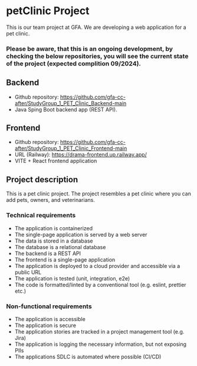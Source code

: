 # petClinic Project
This is our team project at GFA. We are developing a web application for a pet clinic.<br>
<h3>Please be aware, that this is an ongoing development, by checking the below repositories, you will see the current state of the project (expected complition 09/2024).</h3>

## Backend
* Github repository: https://github.com/gfa-cc-after/StudyGroup_1_PET_Clinic_Backend-main
* Java Sping Boot backend app (REST API).
## Frontend
* Github repository: https://github.com/gfa-cc-after/StudyGroup_1_PET_Clinic_Frontend-main
* URL (Railway): https://drama-frontend.up.railway.app/
* VITE + React frontend application

## Project description
This is a pet clinic project.
The project resembles a pet clinic where you can add pets, owners, and veterinarians.
### Technical requirements
* The application is containerized
* The single-page application is served by a web server
* The data is stored in a database
* The database is a relational database
* The backend is a REST API
* The frontend is a single-page application
* The application is deployed to a cloud provider and accessible via a public URL
* The application is tested (unit, integration, e2e)
* The code is formatted/linted by a conventional tool (e.g. eslint, prettier etc.)
### Non-functional requirements
* The application is accessible
* The application is secure
* The application stories are tracked in a project management tool (e.g. Jira)
* The application is logging the necessary information, but not exposing PIIs
* The applications SDLC is automated where possible (CI/CD)
